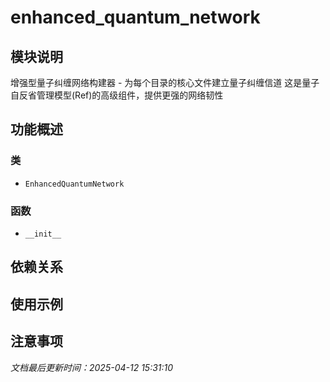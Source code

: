 # enhanced_quantum_network

## 模块说明
增强型量子纠缠网络构建器 - 为每个目录的核心文件建立量子纠缠信道
这是量子自反省管理模型(Ref)的高级组件，提供更强的网络韧性

## 功能概述

### 类

- `EnhancedQuantumNetwork`

### 函数

- `__init__`

## 依赖关系

## 使用示例

## 注意事项

*文档最后更新时间：2025-04-12 15:31:10*